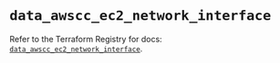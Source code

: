 # `data_awscc_ec2_network_interface`

Refer to the Terraform Registry for docs: [`data_awscc_ec2_network_interface`](https://registry.terraform.io/providers/hashicorp/awscc/0.70.0/docs/data-sources/ec2_network_interface).
